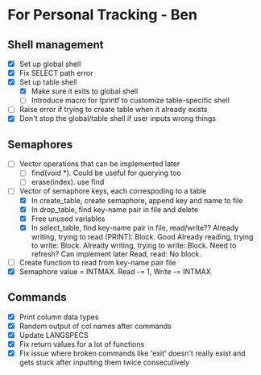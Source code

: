 # For Personal Tracking - Ben

## Shell management

- [X] Set up global shell
- [X] Fix SELECT path error
- [X] Set up table shell
  - [X] Make sure it exits to global shell
  - [ ] Introduce macro for tprintf to customize table-specific shell
- [ ] Raise error if trying to create table when it already exists
- [X] Don't stop the global/table shell if user inputs wrong things

## Semaphores
- [ ] Vector operations that can be implemented later
  - [ ] find(void *). Could be useful for querying too
  - [ ] erase(index). use find
- [ ] Vector of semaphore keys, each correspoding to a table
  - [X] In create_table, create semaphore, append key and name to file 
  - [X] In drop_table, find key-name pair in file and delete
  - [X] Free unused variables
  - [X] In select_table, find key-name pair in file, read/write??
    Already writing, trying to read (PRINT): Block. Good
    Already reading, trying to write: Block.
    Already writing, trying to write: Block. Need to refresh? Can implement later
    Read, read: No block.
- [ ] Create function to read from key-name pair file
- [X] Semaphore value = INTMAX. Read -= 1, Write -= INTMAX

## Commands
- [X] Print column data types
- [X] Random output of col names after commands
- [X] Update LANGSPECS
- [X] Fix return values for a lot of functions
- [X] Fix issue where broken commands like 'exit' doesn't really exist and gets stuck after inputting them twice consecutively
